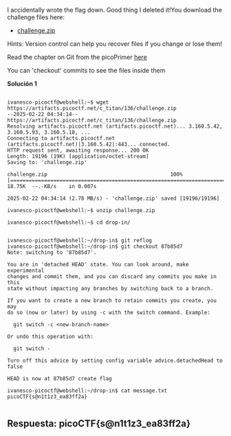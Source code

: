 
I accidentally wrote the flag down. Good thing I deleted it!You download the challenge files here:

- [challenge.zip](https://artifacts.picoctf.net/c_titan/136/challenge.zip)


Hints:
Version control can help you recover files if you change or lose them!

Read the chapter on Git from the picoPrimer [here](https://primer.picoctf.org/#_git_version_control)

You can 'checkout' commits to see the files inside them



**Solución 1**

```

ivanesco-picoctf@webshell:~$ wget https://artifacts.picoctf.net/c_titan/136/challenge.zip
--2025-02-22 04:34:14--  https://artifacts.picoctf.net/c_titan/136/challenge.zip
Resolving artifacts.picoctf.net (artifacts.picoctf.net)... 3.160.5.42, 3.160.5.93, 3.160.5.18, ...
Connecting to artifacts.picoctf.net (artifacts.picoctf.net)|3.160.5.42|:443... connected.
HTTP request sent, awaiting response... 200 OK
Length: 19196 (19K) [application/octet-stream]
Saving to: 'challenge.zip'

challenge.zip                                        100%[=====================================================================================================================>]  18.75K  --.-KB/s    in 0.007s  

2025-02-22 04:34:14 (2.78 MB/s) - 'challenge.zip' saved [19196/19196]

ivanesco-picoctf@webshell:~$ unzip challenge.zip 

ivanesco-picoctf@webshell:~$ cd drop-in/


ivanesco-picoctf@webshell:~/drop-in$ git reflog
ivanesco-picoctf@webshell:~/drop-in$ git checkout 87b85d7
Note: switching to '87b85d7'.

You are in 'detached HEAD' state. You can look around, make experimental
changes and commit them, and you can discard any commits you make in this
state without impacting any branches by switching back to a branch.

If you want to create a new branch to retain commits you create, you may
do so (now or later) by using -c with the switch command. Example:

  git switch -c <new-branch-name>

Or undo this operation with:

  git switch -

Turn off this advice by setting config variable advice.detachedHead to false

HEAD is now at 87b85d7 create flag

ivanesco-picoctf@webshell:~/drop-in$ cat message.txt 
picoCTF{s@n1t1z3_ea83ff2a}


```


## Respuesta: **picoCTF{s@n1t1z3_ea83ff2a}**



